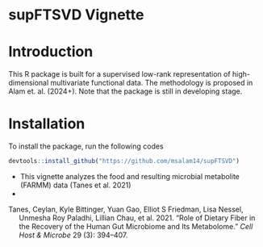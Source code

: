 # supFTSVD Vignette


# Introduction

This R package is built for a supervised low-rank representation of
high-dimensional multivariate functional data. The methodology is
proposed in Alam et. al. (2024+). Note that the package is still in
developing stage.

# Installation

To install the package, run the following codes

``` r
devtools::install_github("https://github.com/msalam14/supFTSVD")
```

- This vignette analyzes the food and resulting microbial metabolite
  (FARMM) data (Tanes et al. 2021)
- 

<div id="refs" class="references csl-bib-body hanging-indent"
entry-spacing="0">

<div id="ref-tanes2021role" class="csl-entry">

Tanes, Ceylan, Kyle Bittinger, Yuan Gao, Elliot S Friedman, Lisa Nessel,
Unmesha Roy Paladhi, Lillian Chau, et al. 2021. “Role of Dietary Fiber
in the Recovery of the Human Gut Microbiome and Its Metabolome.” *Cell
Host & Microbe* 29 (3): 394–407.

</div>

</div>

